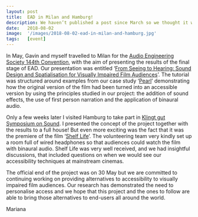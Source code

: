 ```yaml
---
layout: post
title:  EAD in Milan and Hamburg!
description: We haven’t published a post since March so we thought it was time we updated you on what we’ve been up to. 
date:   2018-08-02
image:  '/images/2018-08-02-ead-in-milan-and-hamburg.jpg'
tags:   [event]
---
```


In May, Gavin and myself travelled to Milan for the [Audio Engineering Society 144th Convention](https://www.aes.org/events/144/), with the aim of presenting the results of the final stage of EAD. Our presentation was entitled ‘[From Seeing to Hearing: Sound Design and Spatialisation for Visually Impaired Film Audiences](https://www.aes.org/events/144/tutorials/?ID=5928)’. The tutorial was structured around examples from our case study ‘[Pearl](http://enhancingaudiodescription.com/audio/stereo-vs-binaural/)’ demonstrating how the original version of the film had been turned into an accessible version by using the principles studied in our project: the addition of sound effects, the use of first person narration and the application of binaural audio.

Only a few weeks later I visited Hamburg to take part in [Klingt gut Symposium on Sound](http://www.klangsymposium.de/). I presented the concept of the project together with the results to a full house! But even more exciting was the fact that it was the premiere of the film ‘[Shelf Life](shelf-life)’.  The volunteering team very kindly set up a room full of wired headphones so that audiences could watch the film with binaural audio. Shelf Life was very well received, and we had insightful discussions, that included questions on when we would see our accessibility techniques at mainstream cinemas.

The official end of the project was on 30 May but we are committed to continuing working on providing alternatives to accessibility to visually impaired film audiences. Our research has demonstrated the need to personalise access and we hope that this project and the ones to follow are able to bring those alternatives to end-users all around the world.

Mariana

